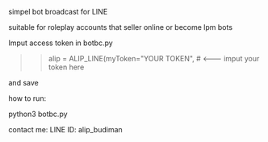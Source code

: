 simpel bot broadcast for LINE

suitable for roleplay accounts that seller online or become lpm bots


Imput access token in botbc.py

>> alip = ALIP_LINE(myToken="YOUR TOKEN", #  <--- imput your token here

and save

how to run:

  python3 botbc.py
  
contact me:
LINE ID: alip_budiman
